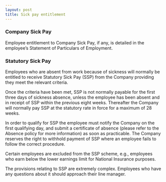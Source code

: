 ```yaml
---
layout: post
title: Sick pay entitlement
---
```


### Company Sick Pay

Employee entitlement to Company Sick Pay, if any, is detailed in the employee’s Statement of Particulars of Employment. 

### Statutory Sick Pay

Employees who are absent from work because of sickness will normally be entitled to receive Statutory Sick Pay (SSP) from the Company providing they meet the relevant criteria.

Once the criteria have been met, SSP is not normally payable for the first three days of sickness absence, unless the employee has been absent and in receipt of SSP within the previous eight weeks. Thereafter the Company will normally pay SSP at the statutory rate in force for a maximum of 28 weeks.

In order to qualify for SSP the employee must notify the Company on the first qualifying day, and submit a certificate of absence (please refer to the Absence policy for more information) as soon as practicable. The Company reserves the right to withhold payment of SSP where an employee fails to follow the correct procedure.

Certain employees are excluded from the SSP scheme, e.g., employees who earn below the lower earnings limit for National Insurance purposes.

The provisions relating to SSP are extremely complex. Employees who have any questions about it should approach their line manager.

